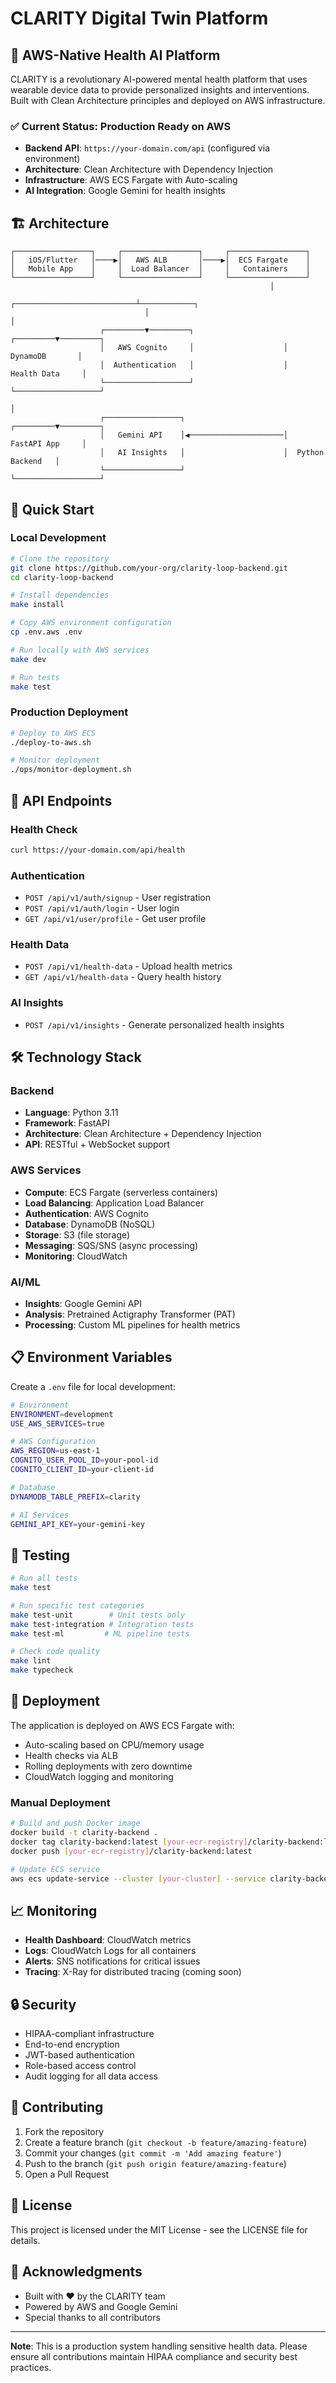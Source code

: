 # CLARITY Digital Twin Platform

## 🚀 AWS-Native Health AI Platform

CLARITY is a revolutionary AI-powered mental health platform that uses wearable device data to provide personalized insights and interventions. Built with Clean Architecture principles and deployed on AWS infrastructure.

### ✅ Current Status: **Production Ready on AWS**

- **Backend API**: `https://your-domain.com/api` (configured via environment)
- **Architecture**: Clean Architecture with Dependency Injection
- **Infrastructure**: AWS ECS Fargate with Auto-scaling
- **AI Integration**: Google Gemini for health insights

## 🏗️ Architecture

```
┌─────────────────┐     ┌─────────────────┐     ┌─────────────────┐
│   iOS/Flutter   │────▶│   AWS ALB       │────▶│  ECS Fargate    │
│   Mobile App    │     │  Load Balancer  │     │   Containers    │
└─────────────────┘     └─────────────────┘     └─────────────────┘
                                                          │
                              ┌───────────────────────────┴────────────┐
                              │                                        │
                    ┌─────────▼─────────┐                    ┌─────────▼─────────┐
                    │   AWS Cognito     │                    │    DynamoDB       │
                    │  Authentication   │                    │   Health Data     │
                    └───────────────────┘                    └───────────────────┘
                                                                       │
                    ┌─────────────────┐                      ┌─────────▼─────────┐
                    │   Gemini API    │◀─────────────────────│   FastAPI App     │
                    │   AI Insights   │                      │  Python Backend   │
                    └─────────────────┘                      └───────────────────┘
```


## 🚀 Quick Start

### Local Development

```bash
# Clone the repository
git clone https://github.com/your-org/clarity-loop-backend.git
cd clarity-loop-backend

# Install dependencies
make install

# Copy AWS environment configuration
cp .env.aws .env

# Run locally with AWS services
make dev

# Run tests
make test
```

### Production Deployment

```bash
# Deploy to AWS ECS
./deploy-to-aws.sh

# Monitor deployment
./ops/monitor-deployment.sh
```

## 🔑 API Endpoints

### Health Check
```bash
curl https://your-domain.com/api/health
```

### Authentication
- `POST /api/v1/auth/signup` - User registration
- `POST /api/v1/auth/login` - User login
- `GET /api/v1/user/profile` - Get user profile

### Health Data
- `POST /api/v1/health-data` - Upload health metrics
- `GET /api/v1/health-data` - Query health history

### AI Insights
- `POST /api/v1/insights` - Generate personalized health insights

## 🛠️ Technology Stack

### Backend
- **Language**: Python 3.11
- **Framework**: FastAPI
- **Architecture**: Clean Architecture + Dependency Injection
- **API**: RESTful + WebSocket support

### AWS Services
- **Compute**: ECS Fargate (serverless containers)
- **Load Balancing**: Application Load Balancer
- **Authentication**: AWS Cognito
- **Database**: DynamoDB (NoSQL)
- **Storage**: S3 (file storage)
- **Messaging**: SQS/SNS (async processing)
- **Monitoring**: CloudWatch

### AI/ML
- **Insights**: Google Gemini API
- **Analysis**: Pretrained Actigraphy Transformer (PAT)
- **Processing**: Custom ML pipelines for health metrics

## 📋 Environment Variables

Create a `.env` file for local development:

```bash
# Environment
ENVIRONMENT=development
USE_AWS_SERVICES=true

# AWS Configuration
AWS_REGION=us-east-1
COGNITO_USER_POOL_ID=your-pool-id
COGNITO_CLIENT_ID=your-client-id

# Database
DYNAMODB_TABLE_PREFIX=clarity

# AI Services
GEMINI_API_KEY=your-gemini-key
```

## 🧪 Testing

```bash
# Run all tests
make test

# Run specific test categories
make test-unit        # Unit tests only
make test-integration # Integration tests
make test-ml         # ML pipeline tests

# Check code quality
make lint
make typecheck
```

## 🚀 Deployment

The application is deployed on AWS ECS Fargate with:

- Auto-scaling based on CPU/memory usage
- Health checks via ALB
- Rolling deployments with zero downtime
- CloudWatch logging and monitoring

### Manual Deployment

```bash
# Build and push Docker image
docker build -t clarity-backend .
docker tag clarity-backend:latest [your-ecr-registry]/clarity-backend:latest
docker push [your-ecr-registry]/clarity-backend:latest

# Update ECS service
aws ecs update-service --cluster [your-cluster] --service clarity-backend --force-new-deployment
```

## 📈 Monitoring

- **Health Dashboard**: CloudWatch metrics
- **Logs**: CloudWatch Logs for all containers
- **Alerts**: SNS notifications for critical issues
- **Tracing**: X-Ray for distributed tracing (coming soon)

## 🔒 Security

- HIPAA-compliant infrastructure
- End-to-end encryption
- JWT-based authentication
- Role-based access control
- Audit logging for all data access

## 🤝 Contributing

1. Fork the repository
2. Create a feature branch (`git checkout -b feature/amazing-feature`)
3. Commit your changes (`git commit -m 'Add amazing feature'`)
4. Push to the branch (`git push origin feature/amazing-feature`)
5. Open a Pull Request

## 📝 License

This project is licensed under the MIT License - see the LICENSE file for details.

## 🙏 Acknowledgments

- Built with ❤️ by the CLARITY team
- Powered by AWS and Google Gemini
- Special thanks to all contributors

---

**Note**: This is a production system handling sensitive health data. Please ensure all contributions maintain HIPAA compliance and security best practices.